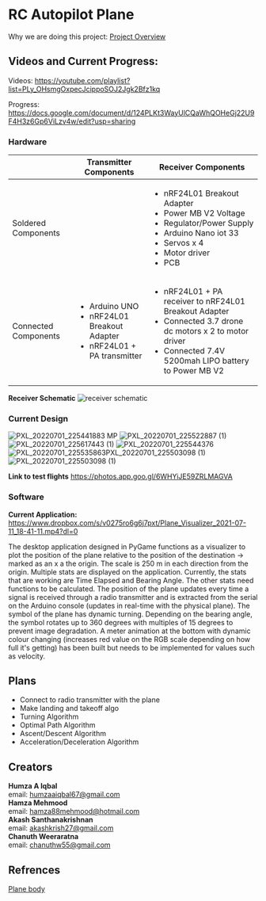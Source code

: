 # RC Autopilot Plane

Why we are doing this project: [Project Overview](https://docs.google.com/document/d/1GXb-hj0h31oRvuv6bn0ZbQ69HOYbUhehtujObRabfnY/edit?usp=sharing)

## Videos and Current Progress: 

Videos:
https://youtube.com/playlist?list=PLy_OHsmgOxpecJcippoSOJ2Jgk2Bfz1kq

Progress: https://docs.google.com/document/d/124PLKt3WayUlCQaWhQOHeGj22U9F4H3z6Gp6ViLzv4w/edit?usp=sharing

### Hardware

|                     | Transmitter Components | Receiver Components |
| ------------------- | ---------------------- | ------------------- |
| Soldered Components |  | <ul><li>nRF24L01 Breakout Adapter</li><li>Power MB V2 Voltage</li><li>Regulator/Power Supply</li><li>Arduino Nano iot 33</li><li>Servos x 4</li><li>Motor driver</li><li>PCB</li></ul> |
| Connected Components | <ul><li>Arduino UNO</li><li>nRF24L01 Breakout Adapter</li><li>nRF24L01 + PA transmitter</li></ul> | <ul><li>nRF24L01 + PA receiver to nRF24L01 Breakout Adapter</li><li>Connected 3.7 drone dc motors x 2 to motor driver</li><li>Connected 7.4V 5200mah LIPO battery to Power MB V2</li></ul> |

 **Receiver Schematic**
![receiver schematic](https://user-images.githubusercontent.com/57009205/115151764-533e3600-a03c-11eb-8dd1-f1ec7b6fffcc.png)

 ### Current Design
 
![PXL_20220701_225441883 MP](https://user-images.githubusercontent.com/57009205/189796200-9de04ee4-6d16-4adb-977a-7f1310741dd3.jpg)
![PXL_20220701_225522887 (1)](https://user-images.githubusercontent.com/57009205/189796354-98568f70-3896-477d-9f6b-9bb591d07503.jpg)
![PXL_20220701_225617443 (1)](https://user-images.githubusercontent.com/57009205/189796364-6f06a90c-a462-47ae-b9e2-c8428246ccfb.jpg)
![PXL_20220701_225544376](https://user-images.githubusercontent.com/57009205/189796367-afd2bce7-6475-4a72-abb7-942f10ed8fbd.jpg)
![PXL_20220701_225535863![PXL_20220701_225503098 (1)](https://user-images.githubusercontent.com/57009205/189796380-2ac5f50f-b9e7-469d-af1d-ed20905978f7.jpg)
](https://user-images.githubusercontent.com/57009205/189796373-c6020d33-431e-4b0d-8435-14c3c01bb45b.jpg)
![PXL_20220701_225503098 (1)](https://user-images.githubusercontent.com/57009205/189797735-d109453b-ba44-410f-817d-4daf81a0b999.jpg)

 **Link to test flights**
 https://photos.app.goo.gl/6WHYiJE59ZRLMAGVA
### Software

**Current Application:** https://www.dropbox.com/s/v0275ro6g6j7pxt/Plane_Visualizer_2021-07-11_18-41-11.mp4?dl=0

The desktop application designed in PyGame functions as a visualizer to plot the position of the plane relative to the position of the destination -> marked as an x a the origin. The scale is 250 m in each direction from the origin. Multiple stats are displayed on the application. Currently, the stats that are working are Time Elapsed and Bearing Angle. The other stats need functions to be calculated. The position of the plane updates every time a signal is received through a radio transmitter and is extracted from the serial on the Arduino console (updates in real-time with the physical plane). The symbol of the plane has dynamic turning. Depending on the bearing angle, the symbol rotates up to 360 degrees with multiples of 15 degrees to prevent image degradation. A meter animation at the bottom with dynamic colour changing (increases red value on the RGB scale depending on how full it's getting) has been built but needs to be implemented for values such as velocity.

## Plans
* Connect to radio transmitter with the plane
* Make landing and takeoff algo
* Turning Algorithm
* Optimal Path Algorithm
* Ascent/Descent Algorithm
* Acceleration/Deceleration Algorithm
         
## Creators

**Humza A Iqbal**  
email: humzaaiqbal67@gmail.com  
**Hamza Mehmood**  
email:  hamza88mehmood@hotmail.com  
**Akash Santhanakrishnan**  
email: akashkrish27@gmail.com  
**Chanuth Weeraratna**  
email: chanuthw55@gmail.com   

## Refrences

[Plane body](https://www.rcpano.net/2019/11/05/how-to-make-rc-model-airplane-fun-fly-style-diy-rc-airplane-with-brushless-motor/)


